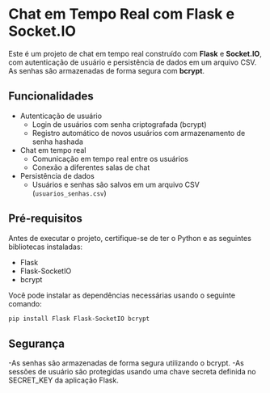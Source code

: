 # Chat em Tempo Real com Flask e Socket.IO

Este é um projeto de chat em tempo real construído com **Flask** e **Socket.IO**, com autenticação de usuário e persistência de dados em um arquivo CSV. As senhas são armazenadas de forma segura com **bcrypt**.

## Funcionalidades

- Autenticação de usuário
  - Login de usuários com senha criptografada (bcrypt)
  - Registro automático de novos usuários com armazenamento de senha hashada
- Chat em tempo real
  - Comunicação em tempo real entre os usuários
  - Conexão a diferentes salas de chat
- Persistência de dados
  - Usuários e senhas são salvos em um arquivo CSV (`usuarios_senhas.csv`)

## Pré-requisitos

Antes de executar o projeto, certifique-se de ter o Python e as seguintes bibliotecas instaladas:

- Flask
- Flask-SocketIO
- bcrypt

Você pode instalar as dependências necessárias usando o seguinte comando:

```bash
pip install Flask Flask-SocketIO bcrypt
```

## Segurança
-As senhas são armazenadas de forma segura utilizando o bcrypt. 
-As sessões de usuário são protegidas usando uma chave secreta definida no SECRET_KEY da aplicação Flask.

